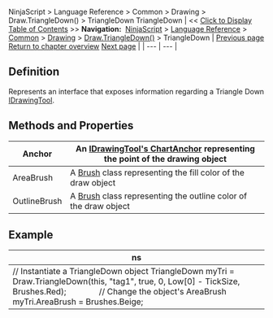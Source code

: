 ﻿
NinjaScript > Language Reference > Common > Drawing > Draw.TriangleDown() > TriangleDown
TriangleDown
| << [Click to Display Table of Contents](triangledown.md) >> **Navigation:**     [NinjaScript](ninjascript.md) > [Language Reference](language_reference_wip.md) > [Common](common.md) > [Drawing](drawing.md) > [Draw.TriangleDown()](draw_triangledown.md) > TriangleDown | [Previous page](draw_triangledown.md) [Return to chapter overview](draw_triangledown.md) [Next page](draw_triangleup.md) |
| --- | --- |
## Definition
Represents an interface that exposes information regarding a Triangle Down [IDrawingTool](idrawingtool.md).
 
## Methods and Properties
| Anchor | An [IDrawingTool's ChartAnchor](idrawingtool.htm#chartanchor) representing the point of the drawing object |
| --- | --- |
| AreaBrush | A [Brush](http://msdn.microsoft.com/en-us/library/system.windows.media.brush(v=vs.110).aspx) class representing the fill color of the draw object |
| OutlineBrush | A [Brush](http://msdn.microsoft.com/en-us/library/system.windows.media.brush(v=vs.110).aspx) class representing the outline color of the draw object |

## 
## 
## 
## Example
| ns |
| --- |
| // Instantiate a TriangleDown object TriangleDown myTri = Draw.TriangleDown(this, "tag1", true, 0, Low[0] - TickSize, Brushes.Red);               // Change the object's AreaBrush myTri.AreaBrush = Brushes.Beige; |
